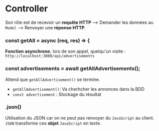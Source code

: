 # Controller
Son rôle est de recevoir un __requête HTTP__ --> Demander les données au `Model` --> Renvoyer une __réponse HTTP__.

### const getAll = async (req, res) => {
__Fonction asynchrone__, lors de son appel, quelqu'un visite : `http://localhost:3000/api/advertisements`

### const advertisements = await getAllAdvertisements();
Attend que `getAllAdvertisement()` se termine.
- `getAllAdvertisement()`: Va cherhcher les annonces dans la BDD
- `const advertisement` : Stockage du résultat

### .json()
Utilisation du JSON car on ne peut pas renvoyer du `JavaScript` au client. `JSON` transforme ces __objet__ `JavaScript` en texte.
